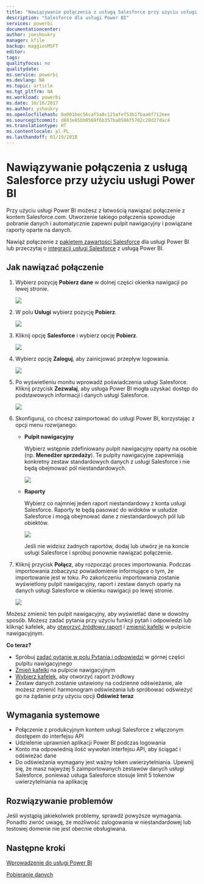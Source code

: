 ```yaml
---
title: "Nawiązywanie połączenia z usługą Salesforce przy użyciu usługi Power BI"
description: "Salesforce dla usługi Power BI"
services: powerbi
documentationcenter: 
author: joeshoukry
manager: kfile
backup: maggiesMSFT
editor: 
tags: 
qualityfocus: no
qualitydate: 
ms.service: powerbi
ms.devlang: NA
ms.topic: article
ms.tgt_pltfrm: NA
ms.workload: powerbi
ms.date: 10/16/2017
ms.author: yshoukry
ms.openlocfilehash: 0a001bec56caf5a8c125afef53b1fbaa6f712eee
ms.sourcegitcommit: d803e85bb0569f6b357ba0586f5702c20d27dac4
ms.translationtype: HT
ms.contentlocale: pl-PL
ms.lasthandoff: 01/19/2018
---
```

# <a name="connect-to-salesforce-with-power-bi"></a>Nawiązywanie połączenia z usługą Salesforce przy użyciu usługi Power BI
Przy użyciu usługi Power BI możesz z łatwością nawiązać połączenie z kontem Salesforce.com. Utworzenie takiego połączenia spowoduje pobranie danych i automatycznie zapewni pulpit nawigacyjny i powiązane raporty oparte na danych.

Nawiąż połączenie z [pakietem zawartości Salesforce](https://app.powerbi.com/getdata/services/salesforce) dla usługi Power BI lub przeczytaj o [integracji usługi Salesforce](https://powerbi.microsoft.com/integrations/salesforce) z usługą Power BI.

## <a name="how-to-connect"></a>Jak nawiązać połączenie
1. Wybierz pozycję **Pobierz dane** w dolnej części okienka nawigacji po lewej stronie.
   
   ![](media/service-connect-to-salesforce/pbi_getdata.png) 
2. W polu **Usługi** wybierz pozycję **Pobierz**.
   
   ![](media/service-connect-to-salesforce/pbi_getservices.png) 
3. Kliknij opcję **Salesforce** i wybierz opcję **Pobierz**.  
   
   ![](media/service-connect-to-salesforce/salesforce.png)
4. Wybierz opcję **Zaloguj**, aby zainicjować przepływ logowania.
   
    ![](media/service-connect-to-salesforce/dialog.png)
5. Po wyświetleniu monitu wprowadź poświadczenia usługi Salesforce. Kliknij przycisk **Zezwalaj**, aby usługa Power BI mogła uzyskać dostęp do podstawowych informacji i danych usługi Salesforce.
   
   ![](media/service-connect-to-salesforce/sf_authorize.png)
6. Skonfiguruj, co chcesz zaimportować do usługi Power BI, korzystając z opcji menu rozwijanego:
   
   * **Pulpit nawigacyjny**
     
     Wybierz wstępnie zdefiniowany pulpit nawigacyjny oparty na osobie (np. **Menedżer sprzedaży**). Te pulpity nawigacyjne zapewniają konkretny zestaw standardowych danych z usługi Salesforce i nie będą obejmować pól niestandardowych.
     
     ![](media/service-connect-to-salesforce/pbi_salesforcechooserole.png)
   * **Raporty**
     
     Wybierz co najmniej jeden raport niestandardowy z konta usługi Salesforce. Raporty te będą pasować do widoków w usłudze Salesforce i mogą obejmować dane z niestandardowych pól lub obiektów.
     
     ![](media/service-connect-to-salesforce/pbi_salesforcereports.png)
     
     Jeśli nie widzisz żadnych raportów, dodaj lub utwórz je na koncie usługi Salesforce i spróbuj ponownie nawiązać połączenie.
7. Kliknij przycisk **Połącz**, aby rozpocząć proces importowania. Podczas importowania zobaczysz powiadomienie informujące o tym, że importowanie jest w toku. Po zakończeniu importowania zostanie wyświetlony pulpit nawigacyjny, raport i zestaw danych oparty na danych usługi Salesforce w okienku nawigacji po lewej stronie.
   
   ![](media/service-connect-to-salesforce/pbi_getdatasalesforcedash.png)

Możesz zmienić ten pulpit nawigacyjny, aby wyświetlać dane w dowolny sposób. Możesz zadać pytania przy użyciu funkcji pytań i odpowiedzi lub kliknąć kafelek, aby [otworzyć źródłowy raport](service-dashboard-tiles.md) i [zmienić kafelki](service-dashboard-edit-tile.md) w pulpicie nawigacyjnym.

**Co teraz?**

* Spróbuj [zadać pytanie w polu Pytania i odpowiedzi](power-bi-q-and-a.md) w górnej części pulpitu nawigacyjnego
* [Zmień kafelki](service-dashboard-edit-tile.md) na pulpicie nawigacyjnym
* [Wybierz kafelek](service-dashboard-tiles.md), aby otworzyć raport źródłowy
* Zestaw danych zostanie ustawiony na codzienne odświeżanie, ale możesz zmienić harmonogram odświeżania lub spróbować odświeżyć go na żądanie przy użyciu opcji **Odśwież teraz**

## <a name="system-requirements"></a>Wymagania systemowe
* Połączenie z produkcyjnym kontem usługi Salesforce z włączonym dostępem do interfejsu API
* Udzielenie uprawnień aplikacji Power BI podczas logowania
* Konto ma odpowiednią ilość wywołań interfejsu API, aby ściągać i odświeżać dane
* Do odświeżania wymagany jest ważny token uwierzytelniania. Upewnij się, że masz najwyżej 5 zaimportowanych zestawów danych usługi Salesforce, ponieważ usługa Salesforce stosuje limit 5 tokenów uwierzytelniania na aplikację

## <a name="troubleshooting"></a>Rozwiązywanie problemów
Jeśli wystąpią jakiekolwiek problemy, sprawdź powyższe wymagania. Ponadto zwróć uwagę, że możliwość zalogowania w niestandardowej lub testowej domenie nie jest obecnie obsługiwana.

## <a name="next-steps"></a>Następne kroki
[Wprowadzenie do usługi Power BI](service-get-started.md)

[Pobieranie danych](service-get-data.md)

